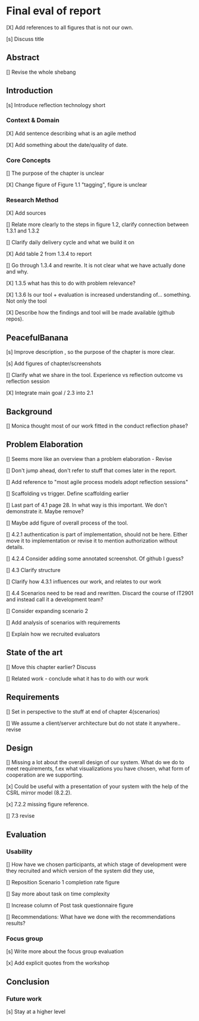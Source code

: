 # Final eval of report
[X] Add references to all figures that is not our own. 

[s] Discuss title

## Abstract
[] Revise the whole shebang

## Introduction
[s] Introduce reflection technology short

### Context & Domain
[X] Add sentence describing what is an agile method

[X] Add something about the date/quality of date.

### Core Concepts
[] The purpose of the chapter is unclear

[X] Change figure of Figure 1.1 "tagging", figure is unclear

### Research Method
[X] Add sources

[] Relate more clearly to the steps in figure 1.2, clarify connection between 1.3.1 and 1.3.2

[] Clarify daily delivery cycle and what we build it on

[X] Add table 2 from 1.3.4 to report

[] Go through 1.3.4 and rewrite. It is not clear what we have actually done and why. 

[X] 1.3.5 what has this to do with problem relevance? 

[X] 1.3.6 Is our tool + evaluation is increased understanding of... something. Not only the tool

[X] Describe how the findings and tool will be made available (github repos).

## PeacefulBanana
[s] Improve description , so the purpose of the chapter is more clear. 

[s] Add figures of chapter/screenshots

[] Clarify what we share in the tool. Experience vs reflection outcome vs reflection session

[X] Integrate main goal / 2.3 into 2.1 

## Background
[] Monica thought most of our work fitted in the conduct reflection phase?

## Problem Elaboration
[] Seems more like an overview than a problem elaboration - Revise

[] Don't jump ahead, don't refer to stuff that comes later in the report. 

[] Add reference to "most agile process models adopt reflection sessions"

[] Scaffolding vs trigger. Define scaffolding earlier

[] Last part of 4.1 page 28. In what way is this important. We don't demonstrate it. Maybe remove?

[] Maybe add figure of overall process of the tool.

[] 4.2.1 authentication is part of implementation, should not be here. Either move it to implementation or revise it to mention authorization without details. 

[] 4.2.4 Consider adding some annotated screenshot. Of github I guess?

[] 4.3 Clarify structure

[] Clarify how 4.3.1 influences our work, and relates to our work 

[] 4.4 Scenarios need to be read and rewritten. Discard the course of IT2901 and instead call it a development team?

[] Consider expanding scenario 2

[] Add analysis of scenarios with requirements

[] Explain how we recruited evaluators

## State of the art
[] Move this chapter earlier? Discuss

[] Related work - conclude what it has to do with our work

## Requirements
[] Set in perspective to the stuff at end of chapter 4(scenarios)

[] We assume a client/server architecture but do not state it anywhere.. revise

## Design
[] Missing a lot about the overall design of our system. What do we do to meet requirements, f.ex what visualizations you have chosen, what form of cooperation are we supporting. 

[x] Could be useful with a presentation of your system with the help of the CSRL mirror model (8.2.2).

[x] 7.2.2 missing figure reference. 

[] 7.3 revise

## Evaluation
### Usability
[] How have we chosen participants, at which stage of development were they recruited and which version of the system did they use,

[] Reposition Scenario 1 completion rate figure

[] Say more about task on time complexity

[] Increase column of Post task questionnaire figure

[] Recommendations: What have we done with the recommendations results?

### Focus group
[s] Write more about the focus group evaluation

[x] Add explicit quotes from the workshop

## Conclusion
### Future work
[s] Stay at a higher level
